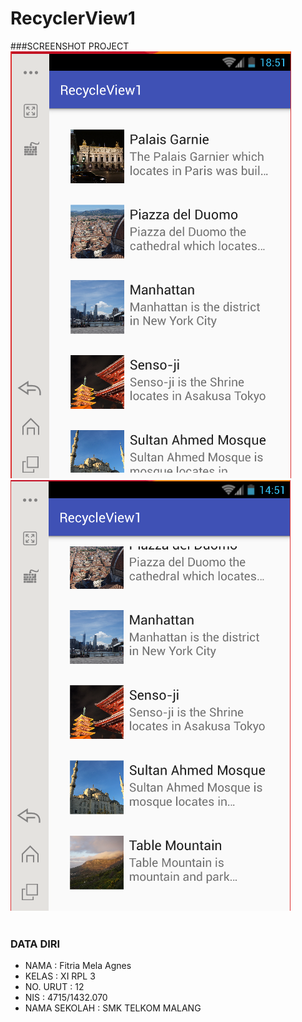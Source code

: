 # RecyclerView1
###SCREENSHOT PROJECT
![Screenshot 1](https://github.com/FitriaMelaAgnes/RecyclerView1/blob/master/1.PNG)
![Screenshot 2](https://github.com/FitriaMelaAgnes/RecyclerView1/blob/master/2.PNG)
<br>
<br>


### DATA DIRI
- NAMA          : Fitria Mela Agnes
- KELAS         : XI RPL 3
- NO. URUT      : 12
- NIS           : 4715/1432.070
- NAMA SEKOLAH  : SMK TELKOM MALANG
